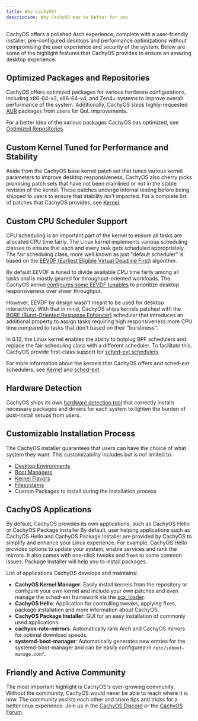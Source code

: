 ```yaml
---
title: Why CachyOS?
description: Why CachyOS may be better for you
---
```


CachyOS offers a polished Arch experience, complete with a user-friendly installer, pre-configured desktops and performance optimizations without compromising the user experience and security of the system. Below are some of the highlight features that CachyOS provides to ensure an amazing desktop experience.

## Optimized Packages and Repositories

CachyOS offers optimized packages for various hardware configurations, including x86-64-v3, x86-64-v4, and Zen4+ systems to improve overall
performance of the system. Additionally, CachyOS ships highly-requested [AUR](https://aur.archlinux.org/) packages from users for QoL improvements.

For a better idea of the various packages CachyOS has optimized, see [Optimized Repositories](/features/optimized_repos).

## Custom Kernel Tuned for Performance and Stability

Aside from the CachyOS base kernel patch set that tunes various kernel parameters to improve desktop responsiveness, CachyOS also cherry picks promising
patch sets that have not been mainlined or not in the stable revision of the kernel. These patches undergo internal testing before being shipped to users
to ensure that stability isn't impacted. For a complete list of patches that CachyOS provides, see [Kernel](/features/kernel).

## Custom CPU Scheduler Support

CPU scheduling is an important part of the kernel to ensure all tasks are allocated CPU time fairly. The Linux kernel implements various scheduling classes
to ensure that each and every task gets scheduled appropriately. The fair scheduling class, more well known as just "default scheduler" is based on the
[EEVDF (Earliest Eligible Virtual Deadline First)](https://lwn.net/Articles/925371/) algorithm.

By default EEVDF is tuned to divide available CPU time fairly among all tasks and is mostly geared for throughput-oriented workloads. The CachyOS kernel
[configures some EEVDF tunables](https://github.com/CachyOS/linux/blob/6.12/cachy/kernel/sched/fair.c#L76-L79) to prioritize desktop responsiveness over
sheer throughput.

However, EEVDF by design wasn't meant to be used for desktop interactivity. With that in mind, CachyOS ships kernels patched with the
[BORE (Burst-Oriented Response Enhancer)](https://github.com/firelzrd/bore-scheduler) scheduler that introduces an additional property
to assign tasks requiring high responsiveness more CPU time compared to tasks that don't based on their "burstiness".

In 6.12, the Linux kernel enables the ability to hotplug BPF schedulers and replace the fair scheduling class with a different scheduler. To facilitate this,
CachyOS provide first-class support for [sched-ext schedulers](https://github.com/sched-ext/scx)

For more information about the kernels that CachyOS offers and sched-ext schedulers, see [Kernel](/features/kernel) and [sched-ext](/configuration/sched-ext/).

## Hardware Detection

CachyOS ships its own [hardware detection tool](https://github.com/CachyOS/chwd) that correctly installs necessary packages and drivers for each system to lighten
the burden of post-install setups from users.

## Customizable Installation Process

The CachyOS installer guarantees that users can have the choice of what system they want. This customizability includes but is not limited to:
- [Desktop Environments](/installation/desktop_environments/)
- [Boot Managers](/installation/boot_managers/)
- [Kernel Flavors](/features/kernel#variants)
- [Filesystems](/installation/filesystem)
- Custom Packages to install during the installation process

## CachyOS Applications

By default, CachyOS provides its own applications, such as CachyOS Hello or CachyOS Package Installer
By default, user helping applications such as CachyOS Hello and CachyOS Package Installer are provided by CachyOS to simplify and enhance your Linux experience.
For example, CachyOS Hello provides options to update your system, enable services and rank the mirrors. It also comes with one-click tweaks and fixes to some
common issues. Package Installer will help you to install packages.

List of applications CachyOS develops and maintains:

- **CachyOS Kernel Manager**: Easily install kernels from the repository or configure your own kernel and include your own patches and even manage the sched-ext framework via the [scx_loader](<https://github.com/sched-ext/scx/tree/main/rust/scx_loader>).
- **CachyOS Hello**: Application for controlling tweaks, applying fixes, package installation and more information about CachyOS.
- **CachyOS Package Installer**: GUI for an easy installation of commonly used applications.
- **cachyos-rate-mirrors**: Automatically rank Arch and CachyOS mirrors for optimal download speeds.
- **systemd-boot-manager**: Automatically generates new entries for the systemd-boot-manager and can be easily configured in `/etc/sdboot-manage.conf`.

## Friendly and Active Community

The most important highlight is CachyOS's ever-growing community. Without the community, CachyOS would never be able to reach where it is now.
The community assists each other and share tips and tricks for a better linux experience. Join us in the
[CachyOS Discord](https://discord.com/invite/cachyos-862292009423470592) or the [CachyOS Forum](https://discuss.cachyos.org/).
